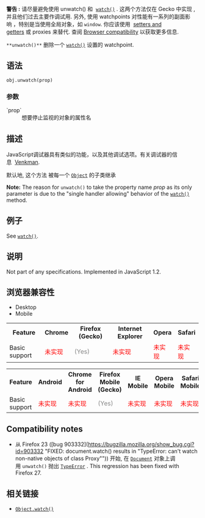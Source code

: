 <div class="warning">

**警告 :** 请尽量避免使用 unwatch() 和  [`watch()`](/zh-CN/docs/Web/JavaScript/Reference/Global_Objects/Object/watch "监视一个对象的某个属性是否发生变化,在该属性变化时立即触发指定的回调函数.") . 这两个方法仅在 Gecko 中实现 , 并且他们过去主要作调试用. 另外, 使用 watchpoints 对性能有一系列的副面影响 ，特别是当使用全局对象，如 `window`. 你应该使用  [setters and getters](/en-US/docs/Web/JavaScript/Guide/Working_with_Objects#Defining_getters_and_setters) 或 proxies 来替代. 查阅 [Browser compatibility](#Browser_compatibility) 以获取更多信息.

</div>

`**unwatch()**` 删除一个 [`watch()`](/zh-CN/docs/Web/JavaScript/Reference/Global_Objects/Object/watch "监视一个对象的某个属性是否发生变化,在该属性变化时立即触发指定的回调函数.") 设置的 watchpoint.

## 语法

    obj.unwatch(prop)

### 参数

<dl>

<dt>`prop`</dt>

<dd>想要停止监视的对象的属性名</dd>

</dl>

## 描述

JavaScript调试器具有类似的功能，以及其他调试选项。有关调试器的信息  [Venkman](/en-US/docs/Venkman).

默认地, 这个方法 被每一个 [`Object`](/zh-CN/docs/Web/JavaScript/Reference/Global_Objects/Object "Object 构造函数创建一个对象包装（object wrapper）。") 的子类继承 

<div class="note">

**Note:** The reason for `unwatch()` to take the property name _prop_ as its only parameter is due to the "single handler allowing" behavior of the [`watch()`](/zh-CN/docs/Web/JavaScript/Reference/Global_Objects/Object/watch "监视一个对象的某个属性是否发生变化,在该属性变化时立即触发指定的回调函数.") method.

</div>

## 例子

See [`watch()`](/zh-CN/docs/Web/JavaScript/Reference/Global_Objects/Object/watch "监视一个对象的某个属性是否发生变化,在该属性变化时立即触发指定的回调函数.").

## 说明

Not part of any specifications. Implemented in JavaScript 1.2.

## 浏览器兼容性

<div>

<div class="htab"><a name="AutoCompatibilityTable" id="AutoCompatibilityTable"></a>

*   <a>Desktop</a>
*   <a>Mobile</a>

</div>

</div>

<div id="compat-desktop">

<table class="compat-table">

<tbody>

<tr>

<th>Feature</th>

<th>Chrome</th>

<th>Firefox (Gecko)</th>

<th>Internet Explorer</th>

<th>Opera</th>

<th>Safari</th>

</tr>

<tr>

<td>Basic support</td>

<td><span style="color: #f00;">未实现</span></td>

<td><span title="Please update this with the earliest version of support." style="color: #888;">(Yes)</span></td>

<td><span style="color: #f00;">未实现</span></td>

<td><span style="color: #f00;">未实现</span></td>

<td><span style="color: #f00;">未实现</span></td>

</tr>

</tbody>

</table>

</div>

<div id="compat-mobile">

<table class="compat-table">

<tbody>

<tr>

<th>Feature</th>

<th>Android</th>

<th>Chrome for Android</th>

<th>Firefox Mobile (Gecko)</th>

<th>IE Mobile</th>

<th>Opera Mobile</th>

<th>Safari Mobile</th>

</tr>

<tr>

<td>Basic support</td>

<td><span style="color: #f00;">未实现</span></td>

<td><span style="color: #f00;">未实现</span></td>

<td><span title="Please update this with the earliest version of support." style="color: #888;">(Yes)</span></td>

<td><span style="color: #f00;">未实现</span></td>

<td><span style="color: #f00;">未实现</span></td>

<td><span style="color: #f00;">未实现</span></td>

</tr>

</tbody>

</table>

</div>

## Compatibility notes

*   从 Firefox 23 ([bug 903332](https://bugzilla.mozilla.org/show_bug.cgi?id=903332 "FIXED: document.watch() results in "TypeError: can't watch non-native objects of class Proxy"")) 开始, 在 [`Document`](/zh-CN/docs/Web/API/Document "此页面仍未被本地化, 期待您的翻译!") 对象上调用 `unwatch()` 抛出 [`TypeError`](/zh-CN/docs/Web/JavaScript/Reference/Global_Objects/TypeError "TypeError（类型错误） 对象用来表示值的类型非预期类型时发生的错误。") . This regression has been fixed with Firefox 27.

## 相关链接

*   [`Object.watch()`](/zh-CN/docs/Web/JavaScript/Reference/Global_Objects/Object/watch "监视一个对象的某个属性是否发生变化,在该属性变化时立即触发指定的回调函数.")